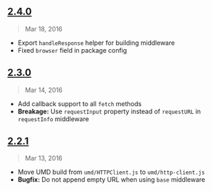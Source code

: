 ## [2.4.0]
> Mar 18, 2016

- Export `handleResponse` helper for building middleware
- Fixed `browser` field in package config

[2.4.0]: https://github.com/mjackson/http-client/compare/v2.3.0...v2.4.0

## [2.3.0]
> Mar 14, 2016

- Add callback support to all `fetch` methods
- **Breakage:** Use `requestInput` property instead of `requestURL` in `requestInfo`
  middleware

[2.3.0]: https://github.com/mjackson/http-client/compare/v2.2.1...v2.3.0

## [2.2.1]
> Mar 13, 2016

- Move UMD build from `umd/HTTPClient.js` to `umd/http-client.js`
- **Bugfix:** Do not append empty URL when using `base` middleware

[2.2.1]: https://github.com/mjackson/http-client/compare/v2.2.0...v2.2.1
